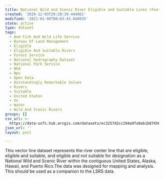 ```yaml
---
title: National Wild and Scenic River Eligible and Suitable Lines (Feature Layer)
created: '2020-12-03T20:28:39.444061'
modified: '2021-01-06T00:03:43.040835'
state: active
type: dataset
tags:
  - And Fish And Wild Life Service
  - Bureau Of Land Management
  - Eligible
  - Eligible And Suitable Rivers
  - Forest Service
  - National Hydrography Dataset
  - National Park Service
  - Nhd
  - Nps
  - Open Data
  - Outstandingly Remarkable Values
  - Rivers
  - Suitable
  - United States
  - Us
  - Water
  - Wild And Scenic Rivers
groups: []
csv_url: >-
  https://data-usfs.hub.arcgis.com/datasets/ec3257d2cc294a9fa9ab1b8745621fb7_0.csv?outSR=%7B%22latestWkid%22%3A4269%2C%22wkid%22%3A4269%7D
json_url: ''
layout: post

---
```

This vector line dataset represents the river center line that are eligible, eligible and suitable, and eligible and not suitable for designation as a National Wild and Scenic River within the contiguous United States, Alaska, Hawaii, and Puerto Rico.The data was designed for mapping and analysis. This should be used as a companion to the LSRS data.
